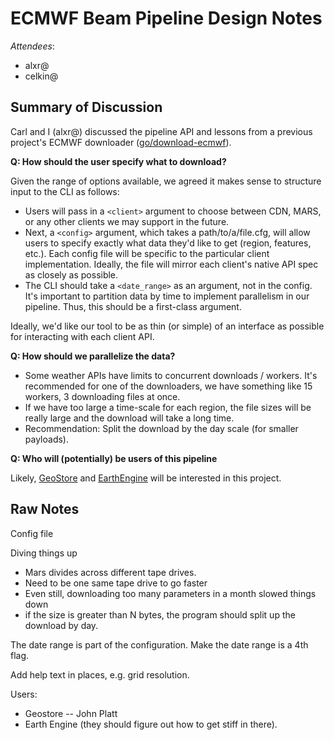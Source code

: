 # ECMWF Beam Pipeline Design Notes

*Attendees*: 
* alxr@
* celkin@

## Summary of Discussion

Carl and I (alxr@) discussed the pipeline API and lessons from a previous project's ECMWF downloader 
([go/download-ecmwf](http://go/download-ecmwf)).

**Q: How should the user specify what to download?**

Given the range of options available, we agreed it makes sense to structure input to the CLI as follows: 
- Users will pass in a `<client>` argument to choose between CDN, MARS, or any other clients we may support in the future.
- Next, a `<config>` argument, which takes a path/to/a/file.cfg, will allow users to specify exactly what data they'd like 
to get (region, features, etc.). Each config file will be specific to the particular client implementation. Ideally, the
file will mirror each client's native API spec as closely as possible. 
- The CLI should take a `<date_range>` as an argument, not in the config. It's important to partition data by time to 
implement parallelism in our pipeline. Thus, this should be a first-class argument.

Ideally, we'd like our tool to be as thin (or simple) of an interface as possible for interacting with each client API.

**Q: How should we parallelize the data?**

- Some weather APIs have limits to concurrent downloads / workers. It's recommended for one of the downloaders, we have
something like 15 workers, 3 downloading files at once.
- If we have too large a time-scale for each region, the file sizes will be really large and the download will take a long
time.
- Recommendation: Split the download by the day scale (for smaller payloads).

**Q: Who will (potentially) be users of this pipeline**

Likely, [GeoStore](https://g3doc.corp.google.com/geostore/base/proto/g3doc/overview.md?cl=head) and
[EarthEngine](http://go/earthengine) will be interested in this project.

## Raw Notes


Config file

Diving things up

- Mars divides across different tape drives. 
- Need to be one same tape drive to go faster
- Even still, downloading too many parameters in a month slowed things down
- if the size is greater than N bytes, the program should split up the download by day. 


The date range is part of the configuration. Make the date range is a 4th flag. 

Add help text in places, e.g. grid resolution.


Users: 
- Geostore -- John Platt
- Earth Engine (they should figure out how to get stiff in there).
